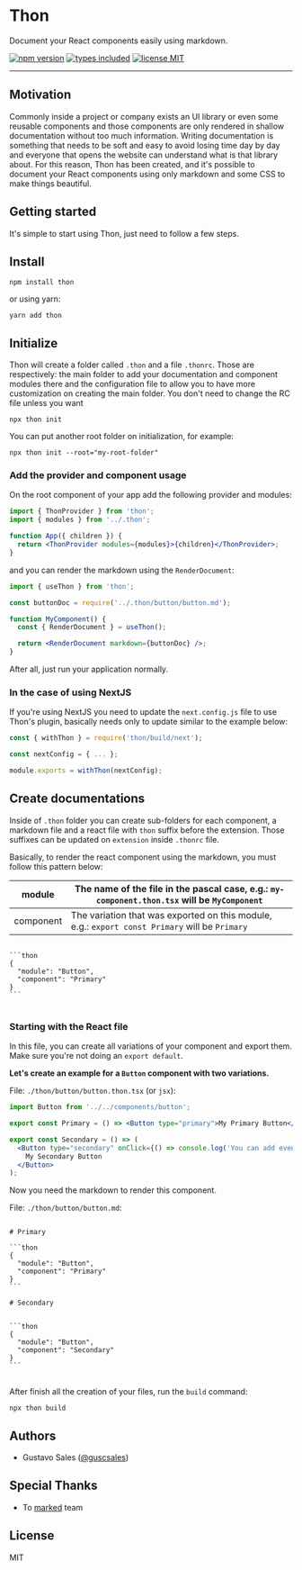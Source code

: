 # Thon

Document your React components easily using markdown.

[![npm version](https://badgen.net/npm/v/thon?color=purple)](https://npm.im/thon) [![types included](https://badgen.net/npm/types/tslib?color=purple)](https://npm.im/thon) [![license MIT](https://badgen.net/npm/license/thon?color=purple)](https://github.com/guscsales/thon/blob/main/LICENSE)

---

## Motivation

Commonly inside a project or company exists an UI library or even some reusable components and those components are only rendered in shallow documentation without too much information. Writing documentation is something that needs to be soft and easy to avoid losing time day by day and everyone that opens the website can understand what is that library about. For this reason, Thon has been created, and it's possible to document your React components using only markdown and some CSS to make things beautiful.

## Getting started

It's simple to start using Thon, just need to follow a few steps.

## Install

```
npm install thon
```

or using yarn:

```
yarn add thon
```

## Initialize

Thon will create a folder called `.thon` and a file `.thonrc`. Those are respectively: the main folder to add your documentation and component modules there and the configuration file to allow you to have more customization on creating the main folder. You don't need to change the RC file unless you want

```
npx thon init
```

You can put another root folder on initialization, for example:

```
npx thon init --root="my-root-folder"
```

### Add the provider and component usage

On the root component of your app add the following provider and modules:

```jsx
import { ThonProvider } from 'thon';
import { modules } from '../.thon';

function App({ children }) {
  return <ThonProvider modules={modules}>{children}</ThonProvider>;
}
```

and you can render the markdown using the `RenderDocument`:

```jsx
import { useThon } from 'thon';

const buttonDoc = require('../.thon/button/button.md');

function MyComponent() {
  const { RenderDocument } = useThon();

  return <RenderDocument markdown={buttonDoc} />;
}
```

After all, just run your application normally.

### In the case of using NextJS

If you're using NextJS you need to update the `next.config.js` file to use Thon's plugin, basically needs only to update similar to the example below:

```javascript
const { withThon } = require('thon/build/next');

const nextConfig = { ... };

module.exports = withThon(nextConfig);
```

## Create documentations

Inside of `.thon` folder you can create sub-folders for each component, a markdown file and a react file with `thon` suffix before the extension. Those suffixes can be updated on `extension` inside `.thonrc` file.

Basically, to render the react component using the markdown, you must follow this pattern below:

| module    | The name of the file in the pascal case, e.g.: `my-component.thon.tsx` will be `MyComponent`   |
| --------- | ---------------------------------------------------------------------------------------------- |
| component | The variation that was exported on this module, e.g.: `export const Primary` will be `Primary` |

<pre>
<code>
```thon
{
  "module": "Button",
  "component": "Primary"
}
```
</code>
</pre>

### Starting with the React file

In this file, you can create all variations of your component and export them. Make sure you're not doing an `export default`.

**Let's create an example for a `Button` component with two variations.**

File: `./thon/button/button.thon.tsx` (or `jsx`):

```jsx
import Button from '../../components/button';

export const Primary = () => <Button type="primary">My Primary Button</Button>;

export const Secondary = () => (
  <Button type="secondary" onClick={() => console.log('You can add events!')}>
    My Secondary Button
  </Button>
);
```

Now you need the markdown to render this component.

File: `./thon/button/button.md`:

<pre>
<code>
# Primary

```thon
{
  "module": "Button",
  "component": "Primary"
}
```

# Secondary


```thon
{
  "module": "Button",
  "component": "Secondary"
}
```
</code>
</pre>

After finish all the creation of your files, run the `build` command:

```
npx thon build
```

## Authors

- Gustavo Sales ([@guscsales](https://twitter.com/guscsales))

## Special Thanks

- To [marked](https://github.com/markedjs/marked) team

## License

MIT
